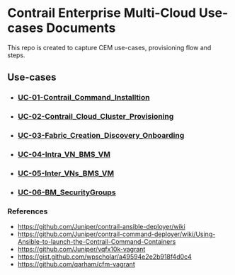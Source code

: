 # Contrail Enterprise Multi-Cloud Use-cases Documents

This repo is created to capture CEM use-cases, provisioning flow and steps.

## Use-cases

* ### [UC-01-Contrail_Command_Installtion](docs/01-Install-Contrail-Command.md)

* ### [UC-02-Contrail_Cloud_Cluster_Provisioning](docs/02-Contrail-Cloud-Cluster-Provisioning.md)

* ### [UC-03-Fabric_Creation_Discovery_Onboarding](docs/03-Fabric-Creation-Discovery-Config.md)

* ### [UC-04-Intra_VN_BMS_VM](docs/04-BMS-VM-Intra-VN.md)

* ### [UC-05-Inter_VNs_BMS_VM](docs/05-BMS-VM-Inter-VN.md)

* ### [UC-06-BM_SecurityGroups](docs/06-BMS-Security.md)

### References

* <https://github.com/Juniper/contrail-ansible-deployer/wiki>
* <https://github.com/Juniper/contrail-command-deployer/wiki/Using-Ansible-to-launch-the-Contrail-Command-Containers>
* <https://github.com/Juniper/vqfx10k-vagrant>
* <https://gist.github.com/wpscholar/a49594e2e2b918f4d0c4>
* <https://github.com/qarham/cfm-vagrant>